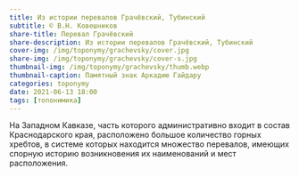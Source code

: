 ```yaml
---
title: Из истории перевалов Грачёвский, Тубинский
subtitle: © В.Н. Ковешников
share-title: Перевал Грачёвский
share-description: Из истории перевалов Грачёвский, Тубинский
cover-img: /img/toponymy/grachevsky/cover.jpg
share-img: /img/toponymy/grachevsky/cover-s.jpg
thumbnail-img: /img/toponymy/grachevsky/thumb.webp
thumbnail-caption: Памятный знак Аркадию Гайдару
categories: toponymy
date: 2021-06-13 18:00
tags: [топонимика]
---
```

На Западном Кавказе, часть которого административно входит в состав Краснодарского края, расположено большое количество горных хребтов, в системе которых находится множество перевалов, имеющих спорную историю возникновения их наименований и мест расположения.
